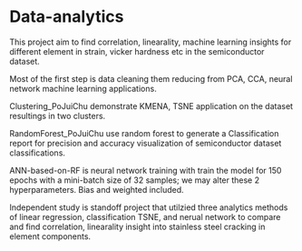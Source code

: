 # Data-analytics

This project aim to find correlation, linearality, machine learning insights for different element in strain, vicker hardness etc in the semiconductor dataset. 

Most of the first step is data cleaning them reducing from PCA, CCA, neural network machine learning applications.

Clustering_PoJuiChu demonstrate KMENA, TSNE application on the dataset resultings in two clusters.

RandomForest_PoJuiChu use random forest to generate a Classification report for precision and accuracy visualization of semiconductor dataset classifications.

ANN-based-on-RF is neural network training with train the model for 150 epochs with a mini-batch size of 32 samples; we may alter these 2 hyperparameters. Bias and weighted included.

Independent study  is standoff project that utilzied three analytics methods of linear regression, classification TSNE, and nerual network to compare and find correlation, linearality insight into stainless steel cracking in element components. 
